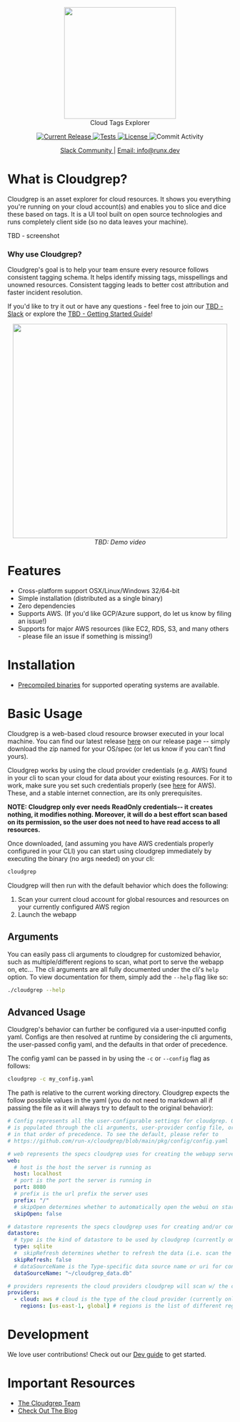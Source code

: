 <p align="center"><img src="https://user-images.githubusercontent.com/855699/172711194-43330c43-c13e-4b04-9e4a-11eabe8cf850.png" width="250"><br/>
Cloud Tags Explorer</p>

<p align="center">
  <a href="https://github.com/run-x/cloudgrep/releases/latest">
    <img src="https://img.shields.io/github/release/run-x/cloudgrep.svg" alt="Current Release" />
  </a>
  <a href="https://github.com/run-x/cloudgrep/actions/workflows/checks.yml">
    <img src="https://github.com/run-x/cloudgrep/actions/workflows/checks.yml/badge.svg" alt="Tests" />
  </a>

  <a href="http://www.apache.org/licenses/LICENSE-2.0.html">
    <img src="https://img.shields.io/badge/LICENSE-Apache2.0-ff69b4.svg" alt="License" />
  </a>

  <img src="https://img.shields.io/github/commit-activity/w/run-x/cloudgrep.svg?style=plastic" alt="Commit Activity" />
  
</p>
<p align="center">
<a href="https://slack.opta.dev">
    Slack Community
  </a> | <a href="mailto:info@runx.dev">
    Email: info@runx.dev
  </a>
  </p>

# What is Cloudgrep?
Cloudgrep is an asset explorer for cloud resources. It shows you everything you're running on your cloud account(s) and enables you to slice and dice these based on tags. It is a UI tool built on open source technologies and runs completely client side (so no data leaves your machine).

TBD - screenshot

### Why use Cloudgrep?
Cloudgrep's goal is to help your team ensure every resource follows consistent tagging schema. It helps identify missing tags, misspellings and unowned resources. Consistent tagging leads to better cost attribution and faster incident resolution.

If you'd like to try it out or have any questions - feel free to join our [TBD - Slack](https://slack.opta.dev/) or explore the [TBD - Getting Started Guide](https://docs.opta.dev/getting-started)!


<p align="center">
  <a href="https://www.youtube.com/watch?v=nja_EfpGexE"><img width="480" src="https://user-images.githubusercontent.com/855699/149367998-9f00a9f4-abaa-4abf-949c-5b470e7d410c.png"></a>
  </br>
  <span><i>TBD: Demo video</i></span>
  
</p>

# Features
* Cross-platform support OSX/Linux/Windows 32/64-bit
* Simple installation (distributed as a single binary)
* Zero dependencies
* Supports AWS. (If you'd like GCP/Azure support, do let us know by filing an issue!)
* Supports for major AWS resources (like EC2, RDS, S3, and many others - please file an issue if something is missing!)

# Installation

- [Precompiled binaries](https://github.com/run-x/cloudgrep/releases) for supported 
operating systems are available.

# Basic Usage

Cloudgrep is a web-based cloud resource browser executed in your local machine. You can find our latest release 
[here](https://github.com/run-x/cloudgrep/releases) on our release page -- simply download the zip named for your
OS/spec (or let us know if you can't find yours).

Cloudgrep works by using the cloud provider credentials (e.g. AWS) found in your cli to scan your cloud for data about
your existing resources. For it to work, make sure you set such credentials properly (see 
[here](https://docs.aws.amazon.com/cli/latest/userguide/cli-chap-configure.html) for AWS). These, and a stable
internet connection, are its only prerequisites. 

**NOTE: Cloudgrep only ever needs ReadOnly credentials-- it creates nothing, it modifies nothing. Moreover, it will
do a best effort scan based on its permission, so the user does not need to have read access to all resources.**

Once downloaded, (and assuming you have AWS credentials properly configured in your CLI) you can start using cloudgrep
immediately by executing the binary (no args needed) on your cli:

```bash
cloudgrep
```

Cloudgrep will then run with the default behavior which does the following:

1. Scan your current cloud account for global resources and resources on your currently configured AWS region 
2. Launch the webapp

## Arguments
You can easily pass cli arguments to cloudgrep for customized behavior, such as multiple/different regions to scan,
what port to serve the webapp on, etc... The cli arguments are all fully documented under the cli's `help` option. 
To view documentation for them, simply add the `--help` flag like so:

```bash
./cloudgrep --help
```

## Advanced Usage
Cloudgrep's behavior can further be configured via a user-inputted config yaml. Configs are then resolved at runtime by 
considering the cli arguments, the user-passed config  yaml, and the defaults in that order of precedence.

The config yaml can be passed in by using the `-c` or `--config` flag as follows:

```bash
cloudgrep -c my_config.yaml
```
The path is relative to the current working directory. Cloudgrep expects the follow possible values in the yaml
(you do not need to markdown all if passing the file as it will always try to default to the original behavior):

```yaml
# Config represents all the user-configurable settings for cloudgrep. One such structure is loaded at runtime and
# is populated through the cli arguments, user-provider config file, or a preset default, with values resolved
# in that order of precedence. To see the default, please refer to
# https://github.com/run-x/cloudgrep/blob/main/pkg/config/config.yaml

# web represents the specs cloudgrep uses for creating the webapp server
web:
  # host is the host the server is running as
  host: localhost
  # port is the port the server is running in
  port: 8080
  # prefix is the url prefix the server uses  
  prefix: "/"
  # skipOpen determines whether to automatically open the webui on startup
  skipOpen: false

# datastore represents the specs cloudgrep uses for creating and/or connecting to the datastore/database used.
datastore:
  # type is the kind of datastore to be used by cloudgrep (currently only supports SQLite)
  type: sqlite
  #  skipRefresh determines whether to refresh the data (i.e. scan the cloud) on startup.
  skipRefresh: false
  # dataSourceName is the Type-specific data source name or uri for connecting to the desired data source
  dataSourceName: "~/cloudgrep_data.db"

# providers represents the cloud providers cloudgrep will scan w/ the current credentials
providers:
  - cloud: aws # cloud is the type of the cloud provider (currently only AWS is supported)
    regions: [us-east-1, global] # regions is the list of different regions within the cloud provider to scan
```

# Development

We love user contributions! Check out our [Dev guide](https://github.com/run-x/cloudgrep/blob/main/DEVELOP.md) to get started.

# Important Resources
* [The Cloudgrep Team](https://www.runx.dev/about)
* [Check Out The Blog](https://blog.runx.dev/)

